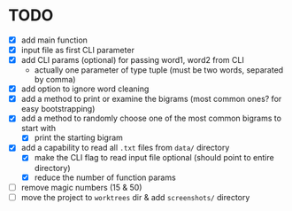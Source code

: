 # TODO

- [x] add main function
- [x] input file as first CLI parameter
- [x] add CLI params (optional) for passing word1, word2 from CLI
    - actually one parameter of type tuple (must be two words, separated by comma)
- [x] add option to ignore word cleaning
- [x] add a method to print or examine the bigrams (most common ones? for easy bootstrapping)
- [x] add a method to randomly choose one of the most common bigrams to start with
    - [x] print the starting bigram
- [x] add a capability to read all `.txt` files from `data/` directory
    - [x] make the CLI flag to read input file optional (should point to entire directory)
    - [x] reduce the number of function params
- [ ] remove magic numbers (15 & 50)
- [ ] move the project to `worktrees` dir & add `screenshots/` directory
